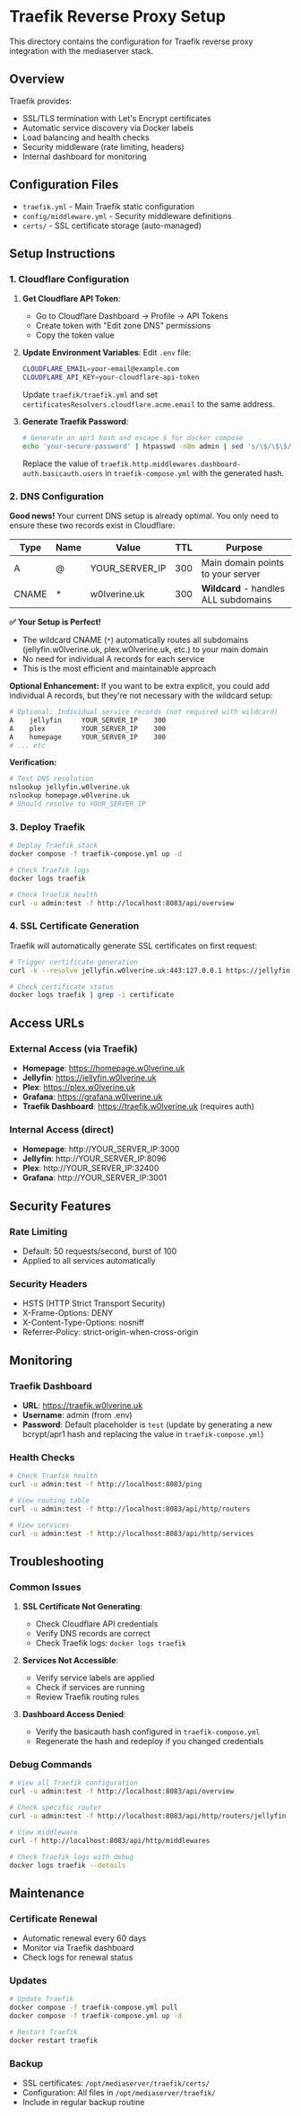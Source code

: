 # Traefik Reverse Proxy Setup

This directory contains the configuration for Traefik reverse proxy integration with the mediaserver stack.

## Overview

Traefik provides:
- SSL/TLS termination with Let's Encrypt certificates
- Automatic service discovery via Docker labels
- Load balancing and health checks
- Security middleware (rate limiting, headers)
- Internal dashboard for monitoring

## Configuration Files

- `traefik.yml` - Main Traefik static configuration
- `config/middleware.yml` - Security middleware definitions
- `certs/` - SSL certificate storage (auto-managed)

## Setup Instructions

### 1. Cloudflare Configuration

1. **Get Cloudflare API Token**:
   - Go to Cloudflare Dashboard → Profile → API Tokens
   - Create token with "Edit zone DNS" permissions
   - Copy the token value

2. **Update Environment Variables**:
   Edit `.env` file:
   ```bash
   CLOUDFLARE_EMAIL=your-email@example.com
   CLOUDFLARE_API_KEY=your-cloudflare-api-token
   ```

   Update `traefik/traefik.yml` and set `certificatesResolvers.cloudflare.acme.email` to the same address.

3. **Generate Traefik Password**:
   ```bash
   # Generate an apr1 hash and escape $ for docker compose
   echo 'your-secure-password' | htpasswd -nBm admin | sed 's/\$/\$\$/g'
   ```
   Replace the value of `traefik.http.middlewares.dashboard-auth.basicauth.users` in `traefik-compose.yml` with the generated hash.

### 2. DNS Configuration

**Good news!** Your current DNS setup is already optimal. You only need to ensure these two records exist in Cloudflare:

| Type | Name | Value | TTL | Purpose |
|------|------|-------|-----|---------|
| A | @ | YOUR_SERVER_IP | 300 | Main domain points to your server |
| CNAME | * | w0lverine.uk | 300 | **Wildcard** - handles ALL subdomains |

**✅ Your Setup is Perfect!**
- The wildcard CNAME (`*`) automatically routes all subdomains (jellyfin.w0lverine.uk, plex.w0lverine.uk, etc.) to your main domain
- No need for individual A records for each service
- This is the most efficient and maintainable approach

**Optional Enhancement:**
If you want to be extra explicit, you could add individual A records, but they're not necessary with the wildcard setup:

```bash
# Optional: Individual service records (not required with wildcard)
A    jellyfin     YOUR_SERVER_IP    300
A    plex         YOUR_SERVER_IP    300
A    homepage     YOUR_SERVER_IP    300
# ... etc
```

**Verification:**
```bash
# Test DNS resolution
nslookup jellyfin.w0lverine.uk
nslookup homepage.w0lverine.uk
# Should resolve to YOUR_SERVER_IP
```

### 3. Deploy Traefik

```bash
# Deploy Traefik stack
docker compose -f traefik-compose.yml up -d

# Check Traefik logs
docker logs traefik

# Check Traefik health
curl -u admin:test -f http://localhost:8083/api/overview
```

### 4. SSL Certificate Generation

Traefik will automatically generate SSL certificates on first request:
```bash
# Trigger certificate generation
curl -k --resolve jellyfin.w0lverine.uk:443:127.0.0.1 https://jellyfin.w0lverine.uk

# Check certificate status
docker logs traefik | grep -i certificate
```

## Access URLs

### External Access (via Traefik)
- **Homepage**: https://homepage.w0lverine.uk
- **Jellyfin**: https://jellyfin.w0lverine.uk
- **Plex**: https://plex.w0lverine.uk
- **Grafana**: https://grafana.w0lverine.uk
- **Traefik Dashboard**: https://traefik.w0lverine.uk (requires auth)

### Internal Access (direct)
- **Homepage**: http://YOUR_SERVER_IP:3000
- **Jellyfin**: http://YOUR_SERVER_IP:8096
- **Plex**: http://YOUR_SERVER_IP:32400
- **Grafana**: http://YOUR_SERVER_IP:3001

## Security Features

### Rate Limiting
- Default: 50 requests/second, burst of 100
- Applied to all services automatically

### Security Headers
- HSTS (HTTP Strict Transport Security)
- X-Frame-Options: DENY
- X-Content-Type-Options: nosniff
- Referrer-Policy: strict-origin-when-cross-origin

## Monitoring

### Traefik Dashboard
- **URL**: https://traefik.w0lverine.uk
- **Username**: admin (from .env)
- **Password**: Default placeholder is `test` (update by generating a new bcrypt/apr1 hash and replacing the value in `traefik-compose.yml`)

### Health Checks
```bash
# Check Traefik health
curl -u admin:test -f http://localhost:8083/ping

# View routing table
curl -u admin:test -f http://localhost:8083/api/http/routers

# View services
curl -u admin:test -f http://localhost:8083/api/http/services
```

## Troubleshooting

### Common Issues

1. **SSL Certificate Not Generating**:
   - Check Cloudflare API credentials
   - Verify DNS records are correct
   - Check Traefik logs: `docker logs traefik`

2. **Services Not Accessible**:
   - Verify service labels are applied
   - Check if services are running
   - Review Traefik routing rules

3. **Dashboard Access Denied**:
   - Verify the basicauth hash configured in `traefik-compose.yml`
   - Regenerate the hash and redeploy if you changed credentials

### Debug Commands
```bash
# View all Traefik configuration
curl -u admin:test -f http://localhost:8083/api/overview

# Check specific router
curl -u admin:test -f http://localhost:8083/api/http/routers/jellyfin

# View middleware
curl -f http://localhost:8083/api/http/middlewares

# Check Traefik logs with debug
docker logs traefik --details
```

## Maintenance

### Certificate Renewal
- Automatic renewal every 60 days
- Monitor via Traefik dashboard
- Check logs for renewal status

### Updates
```bash
# Update Traefik
docker compose -f traefik-compose.yml pull
docker compose -f traefik-compose.yml up -d

# Restart Traefik
docker restart traefik
```

### Backup
- SSL certificates: `/opt/mediaserver/traefik/certs/`
- Configuration: All files in `/opt/mediaserver/traefik/`
- Include in regular backup routine